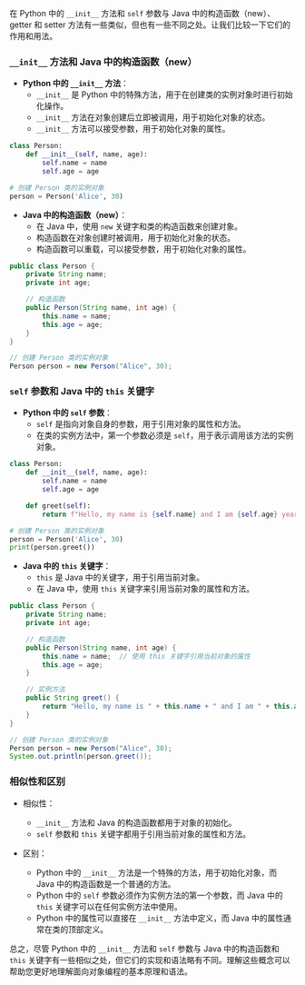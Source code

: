 在 Python 中的 `__init__` 方法和 `self` 参数与 Java 中的构造函数（new）、getter 和 setter 方法有一些类似，但也有一些不同之处。让我们比较一下它们的作用和用法。

### `__init__` 方法和 Java 中的构造函数（new）

- **Python 中的 `__init__` 方法**：
  - `__init__` 是 Python 中的特殊方法，用于在创建类的实例对象时进行初始化操作。
  - `__init__` 方法在对象创建后立即被调用，用于初始化对象的状态。
  - `__init__` 方法可以接受参数，用于初始化对象的属性。

```python
class Person:
    def __init__(self, name, age):
        self.name = name
        self.age = age

# 创建 Person 类的实例对象
person = Person('Alice', 30)
```

- **Java 中的构造函数（new）**：
  - 在 Java 中，使用 `new` 关键字和类的构造函数来创建对象。
  - 构造函数在对象创建时被调用，用于初始化对象的状态。
  - 构造函数可以重载，可以接受参数，用于初始化对象的属性。

```java
public class Person {
    private String name;
    private int age;

    // 构造函数
    public Person(String name, int age) {
        this.name = name;
        this.age = age;
    }
}

// 创建 Person 类的实例对象
Person person = new Person("Alice", 30);
```

### `self` 参数和 Java 中的 `this` 关键字

- **Python 中的 `self` 参数**：
  - `self` 是指向对象自身的参数，用于引用对象的属性和方法。
  - 在类的实例方法中，第一个参数必须是 `self`，用于表示调用该方法的实例对象。

```python
class Person:
    def __init__(self, name, age):
        self.name = name
        self.age = age

    def greet(self):
        return f"Hello, my name is {self.name} and I am {self.age} years old."

# 创建 Person 类的实例对象
person = Person('Alice', 30)
print(person.greet())
```

- **Java 中的 `this` 关键字**：
  - `this` 是 Java 中的关键字，用于引用当前对象。
  - 在 Java 中，使用 `this` 关键字来引用当前对象的属性和方法。

```java
public class Person {
    private String name;
    private int age;

    // 构造函数
    public Person(String name, int age) {
        this.name = name;  // 使用 this 关键字引用当前对象的属性
        this.age = age;
    }

    // 实例方法
    public String greet() {
        return "Hello, my name is " + this.name + " and I am " + this.age + " years old.";
    }
}

// 创建 Person 类的实例对象
Person person = new Person("Alice", 30);
System.out.println(person.greet());
```

### 相似性和区别

- 相似性：
  - `__init__` 方法和 Java 的构造函数都用于对象的初始化。
  - `self` 参数和 `this` 关键字都用于引用当前对象的属性和方法。

- 区别：
  - Python 中的 `__init__` 方法是一个特殊的方法，用于初始化对象，而 Java 中的构造函数是一个普通的方法。
  - Python 中的 `self` 参数必须作为实例方法的第一个参数，而 Java 中的 `this` 关键字可以在任何实例方法中使用。
  - Python 中的属性可以直接在 `__init__` 方法中定义，而 Java 中的属性通常在类的顶部定义。

总之，尽管 Python 中的 `__init__` 方法和 `self` 参数与 Java 中的构造函数和 `this` 关键字有一些相似之处，但它们的实现和语法略有不同。理解这些概念可以帮助您更好地理解面向对象编程的基本原理和语法。